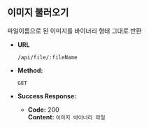 **이미지 불러오기**
----
파일이름으로 된 이미지를 바이너리 형태 그대로 반환

* **URL**

  `/api/file/:fileName`

* **Method:**

  `GET`

* **Success Response:**

    * **Code:** 200 <br />
      **Content:** `이미지 바이너리 파일`